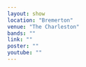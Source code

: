 ```yaml
---
layout: show
location: "Bremerton"
venue: "The Charleston"
bands: ""
link: ""
poster: ""
youtube: ""
---
```



